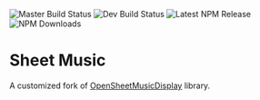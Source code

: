 ![Master Build Status](https://img.shields.io/circleci/project/github/birdofpreyru/sheet-music/master.svg?label=master)
![Dev Build Status](https://img.shields.io/circleci/project/github/birdofpreyru/sheet-music/devel.svg?label=devel)
![Latest NPM Release](https://img.shields.io/npm/v/@dr.pogodin/sheet-music.svg)
![NPM Downloads](https://img.shields.io/npm/dm/@dr.pogodin/sheet-music.svg)

# Sheet Music

A customized fork of
[OpenSheetMusicDisplay](https://www.npmjs.com/package/opensheetmusicdisplay)
library.
